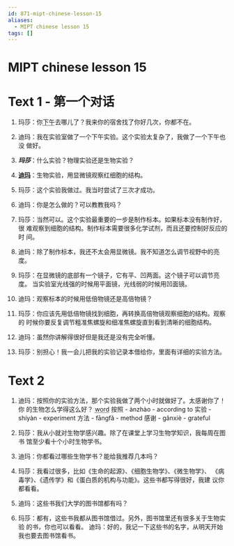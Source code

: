 ```yaml
---
id: 871-mipt-chinese-lesson-15
aliases:
  - MIPT chinese lesson 15
tags: []
---
```


# MIPT chinese lesson 15

# Text 1 - 第一个对话

1. 玛莎：你<abbr title=hi>下午</abbr>去哪儿了？我来你的宿舍找了你好几次，你都不在。
2. 迪玛：我在实验室做了一个下午实验。这个实验太复杂了，我做了一个下午也没
   做好。
3. **_玛莎_**：什么实验？物理实验还是生物实验？

4. <b><u>迪玛</u></b>：生物实验，用显微镜观察红细胞的结构。
5. 玛莎：这个实验我做过。我当时尝试了三次才成功。
6. 迪玛：你是怎么做的？可以教教我吗？
7. 玛莎：当然可以。这个实验最重要的一步是制作标本。如果标本没有制作好，很
   难观察到细胞的结构。制作标本需要很多化学试剂，而且还要控制好反应的时
   间。
8. 迪玛：除了制作标本，我还不太会用显微镜。我不知道怎么调节视野中的亮度。
9. 玛莎：在显微镜的底部有一个镜子，它有平、凹两面。这个镜子可以调节亮度。
   当实验室光线强的时候用平面镜，光线弱的时候用凹面镜。
10. 迪玛：观察标本的时候用低倍物镜还是高倍物镜？
11. 玛莎：你应该先用低倍物镜找到细胞，再转换高倍物镜观察细胞的结构。观察的
    时候你要反复调节粗准焦螺旋和细准焦螺旋直到看到清晰的细胞结构。
12. 迪玛：虽然你讲解得很好但是我还是没有完全听懂。
13. 玛莎：别担心！我一会儿把我的实验记录本借给你，里面有详细的实验方法。

# Text 2

1. 迪玛：按照你的实验方法，那个实验我做了两个小时就做好了。太感谢你了！你
   的生物怎么学得这么好？
   <abbr title="text in hover">word</abbr>
   按照 - ànzhào - according to
   实验 - shíyàn - experiment
   方法 - fāngfǎ - method
   感谢 - gǎnxiè - grateful

2. 玛莎：我从小就对生物学感兴趣。除了在课堂上学习生物学知识，我每周在图书
   馆至少看十个小时生物学书。
3. 迪玛：你都看过哪些生物学书？能给我推荐几本吗？
4. 玛莎：我看过很多，比如《生命的起源》、《细胞生物学》、《微生物学》、
   《病毒学》、《遗传学》和《蛋白质的机构与功能》。这些书都写得很好，我建
   议你都看看。
5. 迪玛：这些书我们大学的图书馆都有吗？
6. 玛莎：都有，这些书我都从图书馆借过。另外，图书馆里还有很多关于生物实验
   的书，你也可以看看。
   迪玛：好的，我记一下这些书的名字，从明天开始我也要去图书馆看书。
